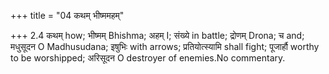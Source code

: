 +++
title = "04 कथम् भीष्ममहम्"

+++
2.4 कथम् how; भीष्मम् Bhishma; अहम् I; संख्ये in battle; द्रोणम् Drona;
च and; मधुसूदन O Madhusudana; इषुभिः with arrows; प्रतियोत्स्यामि shall
fight; पूजार्हौ worthy to be worshipped; अरिसूदन O destroyer of
enemies.No commentary.
